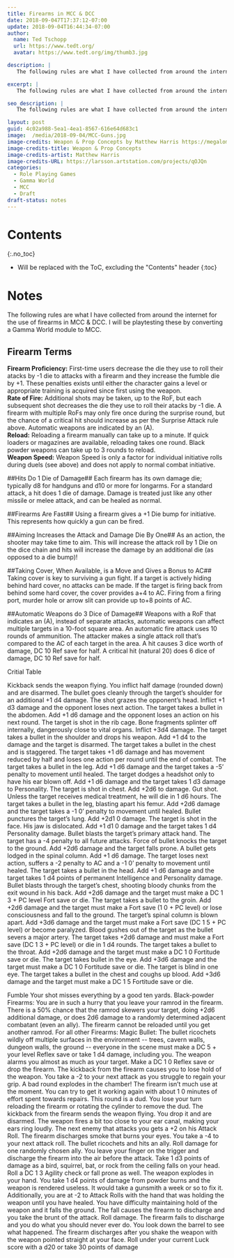 ```yaml
---
title: Firearms in MCC & DCC
date: 2018-09-047T17:37:12-07:00
update: 2018-09-04T16:44:34-07:00
author:
  name: Ted Tschopp
  url: https://www.tedt.org/
  avatar: https://www.tedt.org/img/thumb3.jpg

description: |
   The following rules are what I have collected from around the internet for the use of firearms in MCC & DCC.  I will be playtesting these by converting a Gamma World module to MCC. 

excerpt: |
   The following rules are what I have collected from around the internet for the use of firearms in MCC & DCC.  I will be playtesting these by converting a Gamma World module to MCC. 

seo_description: |
   The following rules are what I have collected from around the internet for the use of firearms in MCC & DCC.  I will be playtesting these by converting a Gamma World module to MCC. 

layout: post
guid: 4c02a988-5ea1-4ea1-8567-616e64d683c1
image: 	/media/2018-09-04/MCC-Guns.jpg
image-credits: Weapon & Prop Concepts by Matthew Harris https://megalomatthew.artstation.com/
image-credits-title: Weapon & Prop Concepts
image-credits-artist: Matthew Harris
image-credits-URL: https://larsson.artstation.com/projects/qOJQn
categories:
  - Role Playing Games
  - Gamma World
  - MCC
  - Draft
draft-status: notes
---
```



# Contents
{:.no_toc}

* Will be replaced with the ToC, excluding the "Contents" header
{:toc}


# Notes

The following rules are what I have collected from around the internet for the use of firearms in MCC & DCC.  I will be playtesting these by converting a Gamma World module to MCC. 



## Firearm Terms 

**Firearm Proficiency:** First-time users decrease the die they use to roll their atacks by -1 die to attacks with a firearm and they increase the fumble die by +1. These penalties exists until either the character gains a level or appropriate training is acquired since first using the weapon.  
**Rate of Fire:** Additional shots may be taken, up to the RoF, but each subsequent shot decreases the die they use to roll their atacks by -1 die. A firearm with multiple RoFs may only fire once during the surprise round, but the chance of a critical hit should increase as per the Surprise Attack rule above. Automatic weapons are indicated by an (A).  
**Reload:** Reloading a firearm manually can take up to a minute. If quick loaders or magazines are available, reloading takes one round. Black powder weapons can take up to 3 rounds to reload.  
**Weapon Speed:** Weapon Speed is only a factor for individual initiative rolls during duels (see above) and does not apply to normal combat initiative.

##Hits Do 1 Die of Damage##
Each firearm has its own damage die; typically d8 for handguns and d10 or more for longarms. For a standard attack, a hit does 1 die of damage. Damage is treated just like any other missile or melee attack, and can be healed as normal.

##Firearms Are Fast##
Using a firearm gives a +1 Die bump for initiative. This represents how quickly a gun can be fired.

##Aiming Increases the Attack and Damage Die By One##
As an action, the shooter may take time to aim. This will increase the attack roll by 1 Die on the dice chain and hits will increase the damage by an additional die (as opposed to a die bump)!

##Taking Cover, When Available, is a Move and Gives a Bonus to AC##
Taking cover is key to surviving a gun fight. If a target is actively hiding behind hard cover, no attacks can be made. If the target is firing back from behind some hard cover, the cover provides a+4 to AC. Firing from a firing port, murder hole or arrow slit can provide up to+8 points of AC.

##Automatic Weapons do 3 Dice of Damage##
Weapons with a RoF that indicates an (A), instead of separate attacks, automatic weapons can affect multiple targets in a 10-foot square area. An automatic fire attack uses 10 rounds of ammunition. The attacker makes a single attack roll that’s compared to the AC of each target in the area. A hit causes 3 dice worth of damage, DC 10 Ref save for half. A critical hit (natural 20) does 6 dice of damage, DC 10 Ref save for half.


Critial Table

Kickback sends the weapon flying. You inflict half damage (rounded down) and are disarmed.
The bullet goes cleanly through the target’s shoulder for an additional +1 d4 damage.
The shot grazes the opponent’s head. Inflict +1 d3 damage and the opponent loses next action.
The target takes a bullet in the abdomen. Add +1 d6 damage and the opponent loses an action on his next round.
The target is shot in the rib cage. Bone fragments splinter off internally, dangerously close to vital organs. Inflict +3d4 damage.
The target takes a bullet in the shoulder and drops his weapon. Add +1 d4 to the damage and the target is disarmed.
The target takes a bullet in the chest and is staggered. The target takes +1 d6 damage and has movement reduced by half and loses one action per round until the end of combat.
The target takes a bullet in the leg. Add +1 d6 damage and the target takes a -5’ penalty to movement until healed.
The target dodges a headshot only to have his ear blown off. Add +1 d6 damage and the target takes 1 d3 damage to Personality.
The target is shot in chest. Add +2d6 to damage.
Gut shot. Unless the target receives medical treatment, he will die in 1 d6 hours. The target takes a bullet in the leg, blasting apart his femur. Add +2d6 damage and the target takes a -1 0’ penalty to movement until healed.
Bullet punctures the target’s lung. Add +2d1 0 damage.
The target is shot in the face. His jaw is dislocated. Add +1 d1 0 damage and the target takes 1 d4 Personality damage.
Bullet blasts the target’s primary attack hand. The target has a -4 penalty to all future attacks.
Force of bullet knocks the target to the ground. Add +2d6 damage and the target falls prone.
A bullet gets lodged in the spinal column. Add +1 d6 damage. The target loses next action, suffers a -2 penalty to AC and a -1 0’ penalty to movement until healed.
The target takes a bullet in the head. Add +1 d6 damage and the target takes 1 d4 points of permanent Intelligence and Personality damage.
Bullet blasts through the target’s chest, shooting bloody chunks from the exit wound in his back. Add +2d6 damage and the target must make a DC 1 3 + PC level Fort save or die.
The target takes a bullet to the groin. Add +2d6 damage and the target must make a Fort save (1 0 + PC level) or lose consciousness and fall to the ground.
The target’s spinal column is blown apart. Add +3d6 damage and the target must make a Fort save (DC 1 5 + PC level) or become paralyzed.
Blood gushes out of the target as the bullet severs a major artery. The target takes +2d6 damage and must make a Fort save (DC 1 3 + PC level) or die in 1 d4 rounds. The target takes a bullet to the throat. Add +2d6 damage and the target must make a DC 1 0 Fortitude save or die.
The target takes bullet in the eye. Add +3d6 damage and the target must make a DC 1 0 Fortitude save or die. The target is blind in one eye.
The target takes a bullet in the chest and coughs up blood. Add +3d6 damage and the target must make a DC 1 5 Fortitude save or die.


Fumble
Your shot misses everything by a good ten yards.
Black-powder Firearms: You are in such a hurry that you leave your ramrod in the firearm. There is a 50% chance that the ramrod skewers your target, doing +2d6 additional damage, or does 2d6 damage to a randomly determined adjacent combatant (even an ally). The firearm cannot be reloaded until you get another ramrod.
For all other Firearms: Magic Bullet: The bullet ricochets wildly off multiple surfaces in the environment -- trees, cavern walls, dungeon walls, the ground -- everyone in the scene must make a DC 5 + your level Reflex save or take 1 d4 damage, including you.
The weapon alarms you almost as much as your target. Make a DC 1 0 Reflex save or drop the firearm.
The kickback from the firearm causes you to lose hold of the weapon. You take a -2 to your next attack as you struggle to regain your grip.
A bad round explodes in the chamber! The firearm isn’t much use at the moment. You can try to get it working again with about 1 0 minutes of effort spent towards repairs.
This round is a dud. You lose your turn reloading the firearm or rotating the cylinder to remove the dud.
The kickback from the firearm sends the weapon flying. You drop it and are disarmed.
The weapon fires a bit too close to your ear canal, making your ears ring loudly. The next enemy that attacks you gets a +2 on his Attack Roll.
The firearm discharges smoke that burns your eyes. You take a -4 to your next attack roll.
The bullet ricochets and hits an ally. Roll damage for one randomly chosen ally.
You leave your finger on the trigger and discharge the firearm into the air before the attack. Take 1 d3 points of damage as a bird, squirrel, bat, or rock from the ceiling falls on your head. Roll a DC 1 3 Agility check or fall prone as well.
The weapon explodes in your hand. You take 1 d4 points of damage from powder burns and the weapon is rendered useless. It would take a gunsmith a week or so to fix it. Additionally, you are at -2 to Attack Rolls with the hand that was holding the weapon until you have healed.
You have difficulty maintaining hold of the weapon and it falls the ground. The fall causes the firearm to discharge and you take the brunt of the attack. Roll damage.
The firearm fails to discharge and you do what you should never ever do. You look down the barrel to see what happened. The firearm discharges after you shake the weapon with the weapon pointed straight at your face. Roll under your current Luck score with a d20 or take 30 points of damage









